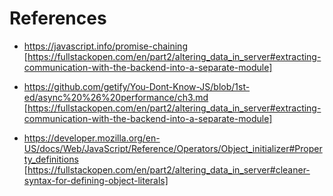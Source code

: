 # References

- https://javascript.info/promise-chaining [https://fullstackopen.com/en/part2/altering_data_in_server#extracting-communication-with-the-backend-into-a-separate-module]

- https://github.com/getify/You-Dont-Know-JS/blob/1st-ed/async%20%26%20performance/ch3.md [https://fullstackopen.com/en/part2/altering_data_in_server#extracting-communication-with-the-backend-into-a-separate-module]

- https://developer.mozilla.org/en-US/docs/Web/JavaScript/Reference/Operators/Object_initializer#Property_definitions [https://fullstackopen.com/en/part2/altering_data_in_server#cleaner-syntax-for-defining-object-literals]